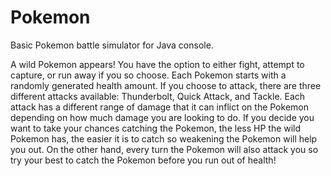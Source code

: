 # Pokemon
Basic Pokemon battle simulator for Java console. 

A wild Pokemon appears! You have the option to either fight, attempt to capture, or run away if you so choose. Each Pokemon starts with a randomly generated health amount. If you choose to attack, there are three different attacks available: Thunderbolt, Quick Attack, and Tackle. Each attack has a different range of damage that it can inflict on the Pokemon depending on how much damage you are looking to do. If you decide you want to take your chances catching the Pokemon, the less HP the wild Pokemon has, the easier it is to catch so weakening the Pokemon will help you out. On the other hand, every turn the Pokemon will also attack you so try your best to catch the Pokemon before you run out of health!
